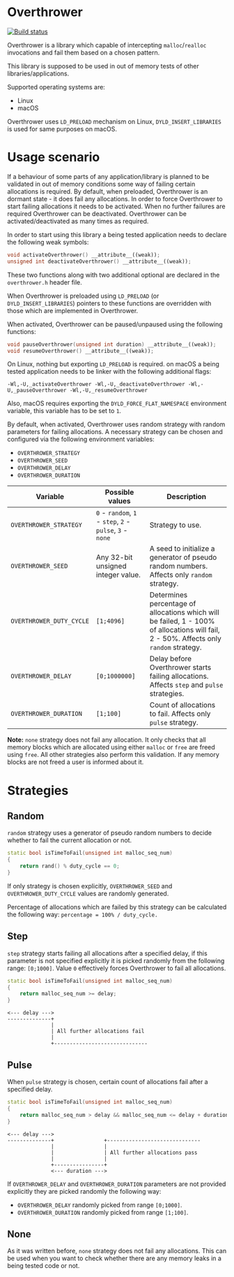# Overthrower

[![Build status](https://ci.appveyor.com/api/projects/status/0nvvreoe3ftw2cq3/branch/master?svg=true)](https://ci.appveyor.com/project/kutelev/overthrower/branch/master)

Overthrower is a library which capable of intercepting `malloc`/`realloc` invocations and fail them based on a chosen pattern.

This library is supposed to be used in out of memory tests of other libraries/applications.

Supported operating systems are:
* Linux
* macOS

Overthrower uses `LD_PRELOAD` mechanism on Linux, `DYLD_INSERT_LIBRARIES` is used for same purposes on macOS.

# Usage scenario

If a behaviour of some parts of any application/library is planned to be validated in out of memory conditions some way of failing certain allocations is required.
By default, when preloaded, Overthrower is an dormant state - it does fail any allocations.
In order to force Overthrower to start failing allocations it needs to be activated.
When no further failures are required Overthrower can be deactivated.
Overthrower can be activated/deactivated as many times as required.

In order to start using this library a being tested application needs to declare the following weak symbols:
```cpp
void activateOverthrower() __attribute__((weak));
unsigned int deactivateOverthrower() __attribute__((weak));
```

These two functions along with two additional optional are declared in the `overthrower.h` header file.

When Overthrower is preloaded using `LD_PRELOAD` (or `DYLD_INSERT_LIBRARIES`) pointers to these functions are overridden with those which are implemented in Overthrower.  

When activated, Overthrower can be paused/unpaused using the following functions:
```cpp
void pauseOverthrower(unsigned int duration) __attribute__((weak));
void resumeOverthrower() __attribute__((weak));
``` 

On Linux, nothing but exporting `LD_PRELOAD` is required. on macOS a being tested application needs to be linker with the following additional flags:
```
-Wl,-U,_activateOverthrower -Wl,-U,_deactivateOverthrower -Wl,-U,_pauseOverthrower -Wl,-U,_resumeOverthrower
```

Also, macOS requires exporting the `DYLD_FORCE_FLAT_NAMESPACE` environment variable, this variable has to be set to `1`.

By default, when activated, Overthrower uses random strategy with random parameters for failing allocations.
A necessary strategy can be chosen and configured via the following environment variables:
* `OVERTHROWER_STRATEGY`
* `OVERTHROWER_SEED`
* `OVERTHROWER_DELAY`
* `OVERTHROWER_DURATION`

	
| Variable                 | Possible values                                           | Description                                                                                                                            |
|--------------------------|-----------------------------------------------------------|----------------------------------------------------------------------------------------------------------------------------------------|
| `OVERTHROWER_STRATEGY`   | `0` - `random`, `1` - `step`, `2` - `pulse`, `3` - `none` | Strategy to use.                                                                                                                       |
| `OVERTHROWER_SEED`       | Any 32-bit unsigned integer value.                        | A seed to initialize a generator of pseudo random numbers. Affects only `random` strategy.                                             |
| `OVERTHROWER_DUTY_CYCLE` | `[1;4096]`                                                | Determines percentage of allocations which will be failed, 1 - 100% of allocations will fail, 2 - 50%. Affects only `random` strategy. |
| `OVERTHROWER_DELAY`      | `[0;1000000]`                                             | Delay before Overthrower starts failing allocations. Affects `step` and `pulse` strategies.                                            |
| `OVERTHROWER_DURATION`   | `[1;100]`                                                 | Count of allocations to fail. Affects only `pulse` strategy.                                                                           |

**Note:** `none` strategy does not fail any allocation. It only checks that all memory blocks which are allocated using either `malloc` or `free` are freed using `free`.
All other strategies also perform this validation. If any memory blocks are not freed a user is informed about it. 

# Strategies

## Random

`random` strategy uses a generator of pseudo random numbers to decide whether to fail the current allocation or not.

```cpp
static bool isTimeToFail(unsigned int malloc_seq_num)
{
    return rand() % duty_cycle == 0;
}
```

If only strategy is chosen explicitly, `OVERTHROWER_SEED` and `OVERTHROWER_DUTY_CYCLE` values are randomly generated.

Percentage of allocations which are failed by this strategy can be calculated the following way: `percentage = 100% / duty_cycle.`

## Step

`step` strategy starts failing all allocations after a specified delay, if this parameter is not specified explicitly it is picked randomly from the following range: `[0;1000]`.
Value `0` effectively forces Overthrower to fail all allocations.

```cpp
static bool isTimeToFail(unsigned int malloc_seq_num)
{
    return malloc_seq_num >= delay;
}
```

```
<--- delay --->
--------------+
              |
              | All further allocations fail
              |
              +------------------------------
```

## Pulse

When `pulse` strategy is chosen, certain count of allocations fail after a specified delay.

```cpp
static bool isTimeToFail(unsigned int malloc_seq_num)
{
    return malloc_seq_num > delay && malloc_seq_num <= delay + duration;
}
```

```
<--- delay --->
--------------+                +------------------------------
              |                |
              |                | All further allocations pass
              |                |
              +----------------+
              <--- duration --->
```

If `OVERTHROWER_DELAY` and `OVERTHROWER_DURATION` parameters are not provided explicitly they are picked randomly the following way:
* `OVERTHROWER_DELAY` randomly picked from range `[0;1000]`.
* `OVERTHROWER_DURATION` randomly picked from range `[1;100]`.

## None

As it was written before, `none` strategy does not fail any allocations.
This can be used when you want to check whether there are any memory leaks in a being tested code or not.
